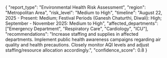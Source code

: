{
  "report_type": "Environmental Health Risk Assessment",
  "region": "Metropolitan Area",
  "risk_level": "Medium to High",
  "timeline": "August 22, 2025 - Present: Medium; Festival Periods (Ganesh Chaturthi, Diwali): High; September - November 2025: Medium to High",
  "affected_departments": ["Emergency Department", "Respiratory Care", "Cardiology", "ICU"],
  "recommendations": "Increase staffing and supplies in affected departments.  Implement public health awareness campaigns regarding air quality and health precautions.  Closely monitor AQI levels and adjust staffing/resource allocation accordingly.",
  "confidence_score": 0.8
}